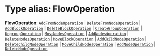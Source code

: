 # Type alias: FlowOperation

**FlowOperation**: [`AddFromNodeOperation`](/auto-docs/editor/interfaces/AddFromNodeOperation.md) | [`DeleteFromNodeOperation`](/auto-docs/editor/interfaces/DeleteFromNodeOperation.md) | [`AddBlockOperation`](/auto-docs/editor/interfaces/AddBlockOperation.md) | [`DeleteBlockOperation`](/auto-docs/editor/interfaces/DeleteBlockOperation.md) | [`CreateGroupOperation`](/auto-docs/editor/interfaces/CreateGroupOperation.md) | [`UngroupOperation`](/auto-docs/editor/interfaces/UngroupOperation.md) | [`MoveNodesOperation`](/auto-docs/editor/interfaces/MoveNodesOperation.md) | [`AddNodesOperation`](/auto-docs/editor/interfaces/AddNodesOperation.md) | [`DeleteNodesOperation`](/auto-docs/editor/interfaces/DeleteNodesOperation.md) | [`MoveBlockOperation`](/auto-docs/editor/interfaces/MoveBlockOperation.md) | [`AddChildNodeOperation`](/auto-docs/editor/interfaces/AddChildNodeOperation.md) | [`DeleteChildNodeOperation`](/auto-docs/editor/interfaces/DeleteChildNodeOperation.md) | [`MoveChildNodesOperation`](/auto-docs/editor/interfaces/MoveChildNodesOperation.md) | [`AddNodeOperation`](/auto-docs/editor/interfaces/AddNodeOperation.md) | [`DeleteNodeOperation`](/auto-docs/editor/interfaces/DeleteNodeOperation.md)
